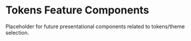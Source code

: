 # Tokens Feature Components

Placeholder for future presentational components related to tokens/theme
selection.
